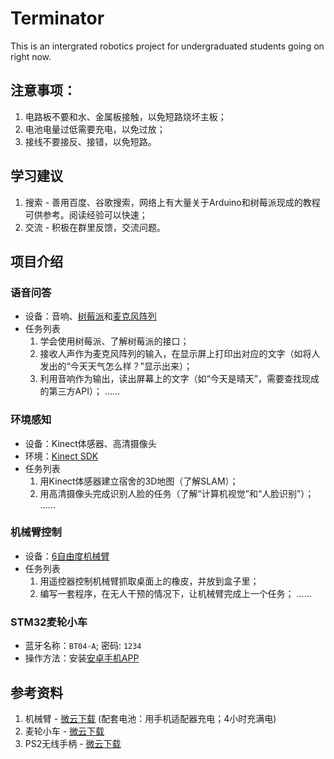 # Terminator
This is an intergrated robotics project for undergraduated students going on right now.

## 注意事项：
  1. 电路板不要和水、金属板接触，以免短路烧坏主板；
  2. 电池电量过低需要充电，以免过放；
  3. 接线不要接反、接错，以免短路。

## 学习建议
  1. 搜索 - 善用百度、谷歌搜索，网络上有大量关于Arduino和树莓派现成的教程可供参考。阅读经验可以快速；
  2. 交流 - 积极在群里反馈，交流问题。

## 项目介绍
  ### 语音问答
  * 设备：音响、[树莓派](https://www.raspberrypi.org/)和[麦克风阵列](https://item.taobao.com/item.htm?spm=a1z09.2.0.0.48722e8dSL9P1T&id=548667422899&_u=k1nv1uovbbae)
  * 任务列表
    1. 学会使用树莓派、了解树莓派的接口；
    2. 接收人声作为麦克风阵列的输入，在显示屏上打印出对应的文字（如将人发出的“今天天气怎么样？”显示出来）；
    3. 利用音响作为输出，读出屏幕上的文字（如“今天是晴天”，需要查找现成的第三方API）；
    ……
    
  ### 环境感知
  * 设备：Kinect体感器、高清摄像头
  * 环境：[Kinect SDK](https://www.microsoft.com/en-us/download/details.aspx?id=44561)
  * 任务列表
    1. 用Kinect体感器建立宿舍的3D地图（了解SLAM）；
    2. 用高清摄像头完成识别人脸的任务（了解“计算机视觉”和“人脸识别”）；
    ……
    
  ### 机械臂控制
  * 设备：[6自由度机械臂](https://item.taobao.com/item.htm?spm=a1z09.2.0.0.48722e8dSL9P1T&id=555742998021&_u=k1nv1uov2538)
  * 任务列表
    1. 用遥控器控制机械臂抓取桌面上的橡皮，并放到盒子里；
    2. 编写一套程序，在无人干预的情况下，让机械臂完成上一个任务；
    ……
    
  ### STM32麦轮小车
  * 蓝牙名称：`BT04-A`; 密码: `1234`
  * 操作方法：安装[安卓手机APP](https://github.com/sysuroboclub/Terminator/raw/master/software/minibalance_v5.2(%E5%8F%AF%E4%BB%A5%E9%81%A5%E6%8E%A7%E5%92%8C%E7%9B%91%E6%8E%A7%E6%94%AF%E6%8C%81android9.0).apk)
    
## 参考资料
  1. 机械臂 - [微云下载](https://share.weiyun.com/5hlG7v4) (配套电池：用手机适配器充电；4小时充满电)
  2. 麦轮小车 - [微云下载](https://share.weiyun.com/5FbUiIc)
  3. PS2无线手柄 - [微云下载](https://share.weiyun.com/5YLfcvz)
